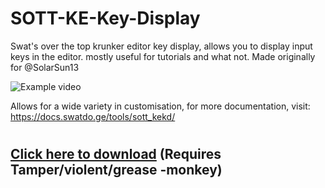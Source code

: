 # SOTT-KE-Key-Display
Swat's over the top krunker editor key display, allows you to display input keys in the editor. mostly useful for tutorials and what not. Made originally for @SolarSun13

![Example video](https://youtu.be/PxemlR7tDOI)

Allows for a wide variety in customisation, for more documentation, visit: https://docs.swatdo.ge/tools/sott_kekd/
#
## [Click here to download](https://github.com/SwatDoge/SOTT-KE-Key-display/raw/master/userscript.user.js) (Requires Tamper/violent/grease -monkey)
